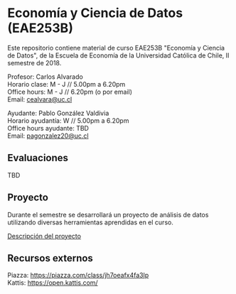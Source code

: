 # Economía y Ciencia de Datos (EAE253B)

Este repositorio contiene material de curso EAE253B "Economía y Ciencia de Datos", de la Escuela de Economía de la Universidad Católica de Chile, II semestre de 2018.

Profesor: Carlos Alvarado  
Horario clase: M - J // 5.00pm a 6.20pm  
Office hours: M - J // 6.20pm (o por email)  
Email: cealvara@uc.cl  

Ayudante: Pablo González Valdivia  
Horario ayudantía: W // 5.00pm a 6.20pm  
Office hours ayudante: TBD  
Email: pagonzalez20@uc.cl  

## Evaluaciones

TBD

## Proyecto

Durante el semestre se desarrollará un proyecto de análisis de datos utilizando diversas herramientas aprendidas en el curso.

[Descripción del proyecto](Documentos/PROYECTO.md)

## Recursos externos

Piazza: https://piazza.com/class/jh7oeafx4fa3lp  
Kattis: https://open.kattis.com/  
